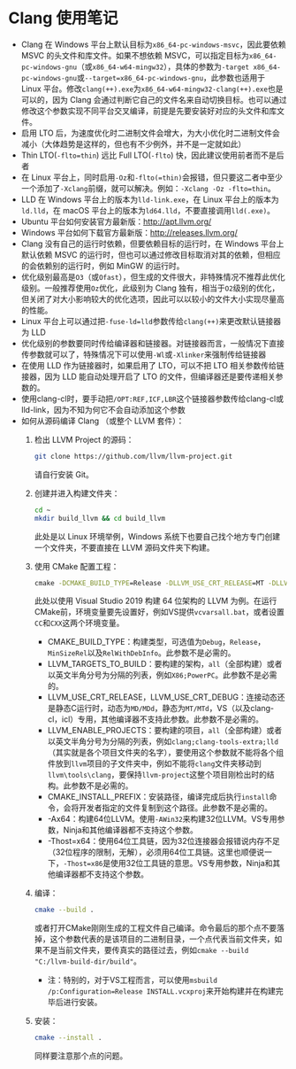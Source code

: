 # Clang 使用笔记

- Clang 在 Windows 平台上默认目标为`x86_64-pc-windows-msvc`，因此要依赖 MSVC 的头文件和库文件。如果不想依赖 MSVC，可以指定目标为`x86_64-pc-windows-gnu`（或`x86_64-w64-mingw32`），具体的参数为`-target x86_64-pc-windows-gnu`或`--target=x86_64-pc-windows-gnu`，此参数也适用于 Linux 平台。修改`clang(++).exe`为`x86_64-w64-mingw32-clang(++).exe`也是可以的，因为 Clang 会通过判断它自己的文件名来自动切换目标。也可以通过修改这个参数实现不同平台交叉编译，前提是先要安装好对应的头文件和库文件。
- 启用 LTO 后，为速度优化时二进制文件会增大，为大小优化时二进制文件会减小（大体趋势是这样的，但也有不少例外，并不是一定就如此）
- Thin LTO(`-flto=thin`) 远比 Full LTO(`-flto`) 快，因此建议使用前者而不是后者
- 在 Linux 平台上，同时启用`-Oz`和`-flto(=thin)`会报错，但只要这二者中至少一个添加了`-Xclang`前缀，就可以解决。例如：`-Xclang -Oz -flto=thin`。
- LLD 在 Windows 平台上的版本为`lld-link.exe`，在 Linux 平台上的版本为`ld.lld`，在 macOS 平台上的版本为`ld64.lld`，不要直接调用`lld(.exe)`。
- Ubuntu 平台如何安装官方最新版：<http://apt.llvm.org/>
- Windows 平台如何下载官方最新版：<http://releases.llvm.org/>
- Clang 没有自己的运行时依赖，但要依赖目标的运行时，在 Windows 平台上默认依赖 MSVC 的运行时，但也可以通过修改目标取消对其的依赖，但相应的会依赖别的运行时，例如 MinGW 的运行时。
- 优化级别最高是`O3`（或`Ofast`），但生成的文件很大，非特殊情况不推荐此优化级别。一般推荐使用`Oz`优化，此级别为 Clang 独有，相当于`O2`级别的优化，但关闭了对大小影响较大的优化选项，因此可以以较小的文件大小实现尽量高的性能。
- Linux 平台上可以通过把`-fuse-ld=lld`参数传给`clang(++)`来更改默认链接器为 LLD
- 优化级别的参数要同时传给编译器和链接器。对链接器而言，一般情况下直接传参数就可以了，特殊情况下可以使用`-Wl`或`-Xlinker`来强制传给链接器
- 在使用 LLD 作为链接器时，如果启用了 LTO，可以不把 LTO 相关参数传给链接器，因为 LLD 能自动处理开启了 LTO 的文件，但编译器还是要传递相关参数的。
- 使用clang-cl时，要手动把`/OPT:REF,ICF,LBR`这个链接器参数传给clang-cl或lld-link，因为不知为何它不会自动添加这个参数
- 如何从源码编译 Clang （或整个 LLVM 套件）：
  1. 检出 LLVM Project 的源码：

     ```bash
     git clone https://github.com/llvm/llvm-project.git
     ```

     请自行安装 Git。
  2. 创建并进入构建文件夹：

     ```bash
     cd ~
     mkdir build_llvm && cd build_llvm
     ```

     此处是以 Linux 环境举例，Windows 系统下也要自己找个地方专门创建一个文件夹，不要直接在 LLVM 源码文件夹下构建。
  3. 使用 CMake 配置工程：

     ```bat
     cmake -DCMAKE_BUILD_TYPE=Release -DLLVM_USE_CRT_RELEASE=MT -DLLVM_USE_CRT_DEBUG=MTd -DLLVM_TARGETS_TO_BUILD="X86;PowerPC" -DLLVM_ENABLE_PROJECTS="clang;lldb" -DCMAKE_INSTALL_PREFIX=C:/LLVM -G"Visual Studio 16 2019" -Ax64 -Thost=x64 <llvm-project源码根目录>\llvm
     ```

     此处以使用 Visual Studio 2019 构建 64 位架构的 LLVM 为例。在运行CMake前，环境变量要先设置好，例如VS提供`vcvarsall.bat`，或者设置`CC`和`CXX`这两个环境变量。
     - CMAKE_BUILD_TYPE：构建类型，可选值为`Debug`，`Release`，`MinSizeRel`以及`RelWithDebInfo`。此参数不是必需的。
     - LLVM_TARGETS_TO_BUILD：要构建的架构，`all`（全部构建）或者以英文半角分号为分隔的列表，例如`X86;PowerPC`。此参数不是必需的。
     - LLVM_USE_CRT_RELEASE，LLVM_USE_CRT_DEBUG：连接动态还是静态C运行时，动态为`MD/MDd`，静态为`MT/MTd`，VS（以及clang-cl，icl）专用，其他编译器不支持此参数。此参数不是必需的。
     - LLVM_ENABLE_PROJECTS：要构建的项目，`all`（全部构建）或者以英文半角分号为分隔的列表，例如`clang;clang-tools-extra;lld`（其实就是各个项目文件夹的名字），要使用这个参数就不能将各个组件放到`llvm`项目的子文件夹中，例如不能将`clang`文件夹移动到`llvm\tools\clang`，要保持`llvm-project`这整个项目刚检出时的结构。此参数不是必需的。
     - CMAKE_INSTALL_PREFIX：安装路径，编译完成后执行`install`命令，会将开发者指定的文件复制到这个路径。此参数不是必需的。
     - -Ax64：构建64位LLVM。使用`-AWin32`来构建32位LLVM。VS专用参数，Ninja和其他编译器都不支持这个参数。
     - -Thost=x64：使用64位工具链，因为32位连接器会报错说内存不足（32位程序的限制，无解），必须用64位工具链。这里也顺便说一下，`-Thost=x86`是使用32位工具链的意思。VS专用参数，Ninja和其他编译器都不支持这个参数。
  4. 编译：

     ```bash
     cmake --build .
     ```

     或者打开CMake刚刚生成的工程文件自己编译。命令最后的那个点不要落掉，这个参数代表的是该项目的二进制目录，一个点代表当前文件夹，如果不是当前文件夹，要传真实的路径过去，例如`cmake --build "C:/llvm-build-dir/build"`。
     - 注：特别的，对于VS工程而言，可以使用`msbuild /p:Configuration=Release INSTALL.vcxproj`来开始构建并在构建完毕后进行安装。
  5. 安装：

     ```bash
     cmake --install .
     ```

     同样要注意那个点的问题。
